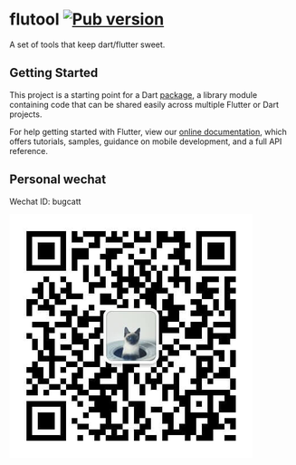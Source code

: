 # flutool [![Pub version](https://img.shields.io/pub/v/flutool_core.svg?style=popout&include_prereleases)](https://pub.dev/packages/flutool_core)

A set of tools that keep dart/flutter sweet.

## Getting Started

This project is a starting point for a Dart
[package](https://flutter.dev/developing-packages/),
a library module containing code that can be shared easily across
multiple Flutter or Dart projects.

For help getting started with Flutter, view our 
[online documentation](https://flutter.dev/docs), which offers tutorials, 
samples, guidance on mobile development, and a full API reference.


## Personal wechat

Wechat ID: bugcatt

![Wechat](/qrcode.png)
